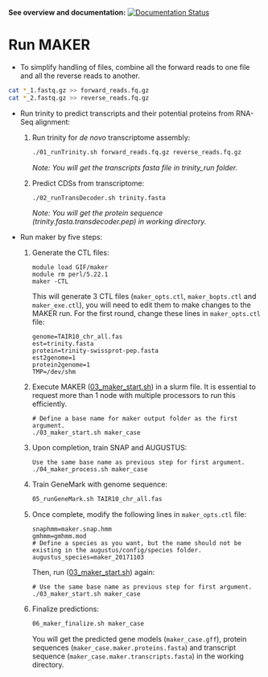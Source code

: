 **See overview and documentation:** [![Documentation Status](https://readthedocs.org/projects/orphan-prediction/badge/?version=latest)](https://orphan-prediction.readthedocs.io/en/latest/)


# Run MAKER

- To simplify handling of files, combine all the forward reads to one file and all the reverse reads to another.
```bash
cat *_1.fastq.gz >> forward_reads.fq.gz
cat *_2.fastq.gz >> reverse_reads.fq.gz
```

- Run trinity to predict transcripts and their potential proteins from RNA-Seq alignment:

  1. Run trinity for _de novo_ transcriptome assembly:
     ```bash
     ./01_runTrinity.sh forward_reads.fq.gz reverse_reads.fq.gz
     ```
     _Note: You will get the transcripts fasta file in trinity_run folder._

  2. Predict CDSs from transcriptome:
     ```bash
     ./02_runTransDecoder.sh trinity.fasta
     ```
     _Note: You will get the protein sequence (trinity.fasta.transdecoder.pep) in working directory._

- Run maker by five steps:

  1. Generate the CTL files:
     ```
     module load GIF/maker
     module rm perl/5.22.1
     maker -CTL
     ```
     This will generate 3 CTL files (`maker_opts.ctl`, `maker_bopts.ctl` and `maker_exe.ctl`), you will need to edit them to make changes to the MAKER run. For the first round, change these lines in `maker_opts.ctl` file:
     ```
     genome=TAIR10_chr_all.fas
     est=trinity.fasta
     protein=trinity-swissprot-pep.fasta
     est2genome=1
     protein2genome=1
     TMP=/dev/shm
     ```

  2. Execute MAKER ([03_maker_start.sh](03_maker_start.sh)) in a slurm file.  It is essential to request more than 1 node with multiple processors to run this efficiently.
     ```
     # Define a base name for maker output folder as the first argument.
     ./03_maker_start.sh maker_case
     ```

   3. Upon completion, train SNAP and AUGUSTUS:
      ```   
      Use the same base name as previous step for first argument.
      ./04_maker_process.sh maker_case
      ```

   4. Train GeneMark with genome sequence:
      ```bash
      05_runGeneMark.sh TAIR10_chr_all.fas
      ```

   5. Once complete, modify the following lines in `maker_opts.ctl` file:
      ```
      snaphmm=maker.snap.hmm
      gmhmm=gmhmm.mod
      # Define a species as you want, but the name should not be existing in the augustus/config/species folder.
      augustus_species=maker_20171103
      ```

      Then, run ([03_maker_start.sh](03_maker_start.sh)) again:
      ```
      # Use the same base name as previous step for first argument.
      ./03_maker_start.sh maker_case
      ```

   6. Finalize predictions:
      ```bash
      06_maker_finalize.sh maker_case
      ```
      You will get the predicted gene models (`maker_case.gff`), protein sequences (`maker_case.maker.proteins.fasta`) and transcript sequence (`maker_case.maker.transcripts.fasta`) in the working directory.
